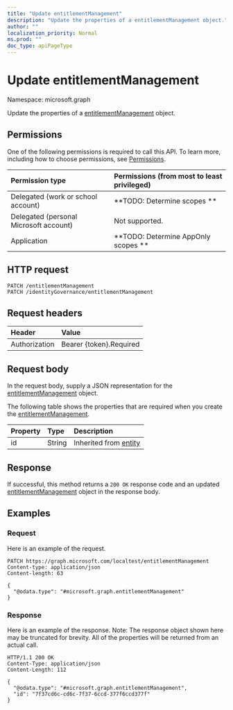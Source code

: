 ```yaml
---
title: "Update entitlementManagement"
description: "Update the properties of a entitlementManagement object."
author: ""
localization_priority: Normal
ms.prod: ""
doc_type: apiPageType
---
```


# Update entitlementManagement

Namespace: microsoft.graph

Update the properties of a [entitlementManagement](../resources/entitlementmanagement.md) object.

## Permissions
One of the following permissions is required to call this API. To learn more, including how to choose permissions, see [Permissions](/concepts/permissions-reference.md).

|Permission type|Permissions (from most to least privileged)|
|:---|:---|
|Delegated (work or school account)|**TODO: Determine scopes **|
|Delegated (personal Microsoft account)|Not supported.|
|Application|**TODO: Determine AppOnly scopes **|

## HTTP request
<!-- {
  "blockType": "ignored"
}
-->
``` http
PATCH /entitlementManagement
PATCH /identityGovernance/entitlementManagement
```

## Request headers
|Header|Value|
|:---|:---|
|Authorization|Bearer {token}.Required|

## Request body
In the request body, supply a JSON representation for the [entitlementManagement](../resources/entitlementmanagement.md) object.

The following table shows the properties that are required when you create the [entitlementManagement](../resources/entitlementmanagement.md).

|Property|Type|Description|
|:---|:---|:---|
|id|String| Inherited from [entity](../resources/entity.md)|



## Response
If successful, this method returns a `200 OK` response code and an updated [entitlementManagement](../resources/entitlementmanagement.md) object in the response body.

## Examples

### Request
Here is an example of the request.
<!-- {
  "blockType": "request",
  "name": "update_entitlementmanagement"
}
-->
``` http
PATCH https://graph.microsoft.com/localtest/entitlementManagement
Content-type: application/json
Content-length: 63

{
  "@odata.type": "#microsoft.graph.entitlementManagement"
}
```

### Response
Here is an example of the response. Note: The response object shown here may be truncated for brevity. All of the properties will be returned from an actual call.
<!-- {
  "blockType": "response",
  "truncated": true
}
-->
``` http
HTTP/1.1 200 OK
Content-Type: application/json
Content-Length: 112

{
  "@odata.type": "#microsoft.graph.entitlementManagement",
  "id": "7f37cd6c-cd6c-7f37-6ccd-377f6ccd377f"
}
```

